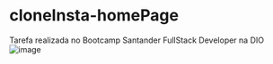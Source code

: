 # cloneInsta-homePage

Tarefa realizada no Bootcamp Santander FullStack Developer na DIO 
![image](https://user-images.githubusercontent.com/77198706/173239716-9048fe1d-e1a3-4439-9bfc-41987f543e44.png)
